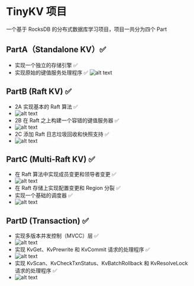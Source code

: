 # TinyKV 项目

一个基于 RocksDB 的分布式数据库学习项目，项目一共分为四个 Part

## PartA（Standalone KV）✅

- 实现一个独立的存储引擎 ✅
- 实现原始的键值服务处理程序 ✅
  ![alt text](images/image_part1.png)

## PartB (Raft KV) ✅

- 2A 实现基本的 Raft 算法 ✅
- ![alt text](images/image_part2A.png)
- 2B 在 Raft 之上构建一个容错的键值服务器 ✅
- ![alt text](images/image_part2B.png)
- 2C 添加 Raft 日志垃圾回收和快照支持 ✅
- ![alt text](images/image_part2C.png)

## PartC (Multi-Raft KV) ✅

- 在 Raft 算法中实现成员变更和领导者变更 ✅
- ![alt text](images/image_part3A.png)
- 在 Raft 存储上实现配置变更和 Region 分裂 ✅
- 实现一个基础的调度器 ✅
- ![alt text](images/image_part3C.png)

## PartD (Transaction) ✅

- 实现多版本并发控制（MVCC）层 ✅
- ![alt text](images/image_part4A.png)
- 实现 KvGet、KvPrewrite 和 KvCommit 请求的处理程序 ✅
- ![alt text](images/image_part4B.png)
- 实现 KvScan、KvCheckTxnStatus、KvBatchRollback 和 KvResolveLock 请求的处理程序 ✅
- ![alt text](images/image_part4C.png)
